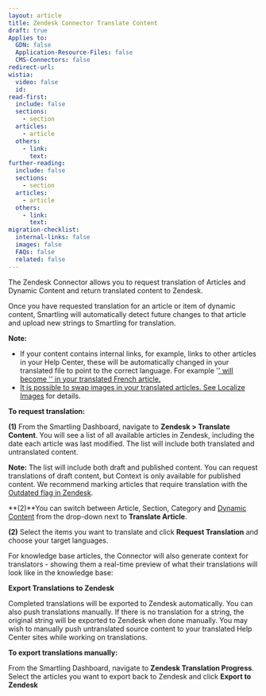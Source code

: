 ```yaml
---
layout: article
title: Zendesk Connector Translate Content
draft: true
Applies to:
  GDN: false
  Application-Resource-Files: false
  CMS-Connectors: false
redirect-url:
wistia:
  video: false
  id:
read-first:
  include: false
  sections:
    - section
  articles:
    - article
  others:
    - link:
      text:
further-reading:
  include: false
  sections:
    - section
  articles:
    - article
  others:
    - link:
      text:
migration-checklist:
  internal-links: false
  images: false
  FAQs: false
  related: false
---
```


The Zendesk Connector allows you to request translation of Articles and Dynamic Content and return translated content to Zendesk.

Once you have requested translation for an article or item of dynamic content, Smartling will automatically detect future changes to that article and upload new strings to Smartling for translation.

**Note:**

*   If your content contains internal links, for example, links to other articles in your Help Center, these will be automatically changed in your translated file to point to the correct language. For example '<a href="/hc/**en-us**/articles/204372677-Summary">' will become '<a href="/hc/**fr-FR**/articles/204372677-Summary">' in your translated French article.
*   It is possible to swap images in your translated articles. See [Localize Images](/hc/en-us/articles/218450728) for details.

**To request translation:**

**(1)** From the Smartling Dashboard, navigate to **Zendesk > Translate Content**. You will see a list of all available articles in Zendesk, including the date each article was last modified. The list will include both translated and untranslated content.

**Note:** The list will include both draft and published content. You can request translations of draft content, but Context is only available for published content. We recommend marking articles that require translation with the [Outdated flag in Zendesk](/hc/en-us/articles/216506578).

**(2)**You can switch between Article, Section, Category and [Dynamic Content](https://support.zendesk.com/hc/en-us/articles/203663356) from the drop-down next to **Translate Article**.

**(2)** Select the items you want to translate and click **Request Translation** and choose your target languages.



For knowledge base articles, the Connector will also generate context for translators - showing them a real-time preview of what their translations will look like in the knowledge base:



**Export Translations to Zendesk**

Completed translations will be exported to Zendesk automatically. You can also push translations manually. If there is no translation for a string, the original string will be exported to Zendesk when done manually. You may wish to manually push untranslated source content to your translated Help Center sites while working on translations.

**To export translations manually:**

From the Smartling Dashboard, navigate to **Zendesk Translation Progress**. Select the articles you want to export back to Zendesk and click **Export to Zendesk**
